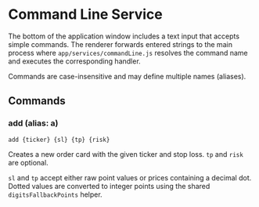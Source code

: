 # Command Line Service

The bottom of the application window includes a text input that accepts simple commands. The renderer forwards entered strings to the main process where `app/services/commandLine.js` resolves the command name and executes the corresponding handler.

Commands are case-insensitive and may define multiple names (aliases).

## Commands

### add (alias: a)

```
add {ticker} {sl} {tp} {risk}
```

Creates a new order card with the given ticker and stop loss. `tp` and `risk` are optional.

`sl` and `tp` accept either raw point values or prices containing a decimal dot. Dotted values are converted to integer points using the shared `digitsFallbackPoints` helper.

